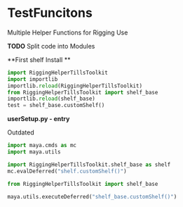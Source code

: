 # TestFuncitons
 Multiple Helper Functions for Rigging Use



**TODO**
    Split code into Modules


**First shelf Install **

```python
import RiggingHelperTillsToolkit
import importlib
importlib.reload(RiggingHelperTillsToolkit)
from RiggingHelperTillsToolkit import shelf_base
importlib.reload(shelf_base)
test = shelf_base.customShelf()
```


**userSetup.py - entry**

Outdated
```python
import maya.cmds as mc
import maya.utils

import RiggingHelperTillsToolkit.shelf_base as shelf
mc.evalDeferred("shelf.customShelf()")
```


```python
from RiggingHelperTillsToolkit import shelf_base

maya.utils.executeDeferred("shelf_base.customShelf()")
```